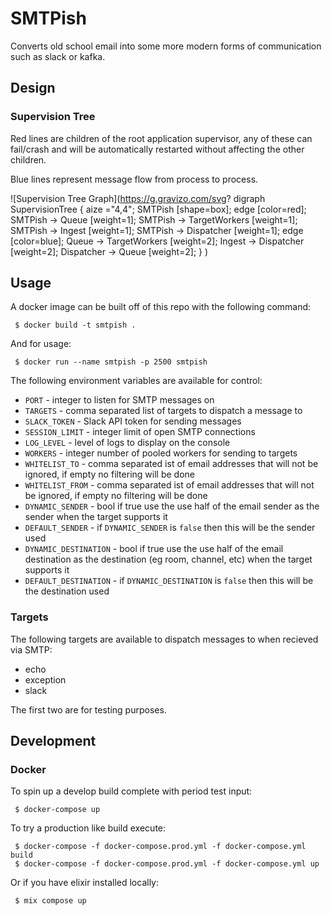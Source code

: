 # SMTPish

Converts old school email into some more modern forms of communication such as slack or kafka.

## Design

### Supervision Tree

Red lines are children of the root application supervisor, any of these can fail/crash and will be automatically restarted without affecting the other children.

Blue lines represent message flow from process to process.

![Supervision Tree Graph](https://g.gravizo.com/svg?
  digraph SupervisionTree {
    aize ="4,4";
    SMTPish [shape=box];
    edge [color=red];
    SMTPish -> Queue [weight=1];
    SMTPish -> TargetWorkers [weight=1];
    SMTPish -> Ingest [weight=1];
    SMTPish -> Dispatcher [weight=1];
    edge [color=blue];
    Queue -> TargetWorkers [weight=2];
    Ingest -> Dispatcher [weight=2];
    Dispatcher -> Queue [weight=2];
  }
)

## Usage

A docker image can be built off of this repo with the following command:

```
 $ docker build -t smtpish .
```

And for usage:

```
 $ docker run --name smtpish -p 2500 smtpish
```

The following environment variables are available for control:

 - `PORT` - integer to listen for SMTP messages on
 - `TARGETS` - comma separated list of targets to dispatch a message to
 - `SLACK_TOKEN` - Slack API token for sending messages
 - `SESSION_LIMIT` - integer limit of open SMTP connections
 - `LOG_LEVEL` - level of logs to display on the console
 - `WORKERS` - integer number of pooled workers for sending to targets
 - `WHITELIST_TO` - comma separated ist of email addresses that will not be ignored, if empty no filtering will be done
 - `WHITELIST_FROM` - comma separated ist of email addresses that will not be ignored, if empty no filtering will be done
 - `DYNAMIC_SENDER` - bool if true use the use half of the email sender as the sender when the target supports it
 - `DEFAULT_SENDER` - if `DYNAMIC_SENDER` is `false` then this will be the sender used
 - `DYNAMIC_DESTINATION` - bool if true use the use half of the email destination as the destination (eg room, channel, etc) when the target supports it
 - `DEFAULT_DESTINATION` - if `DYNAMIC_DESTINATION` is `false` then this will be the destination used

### Targets

The following targets are available to dispatch messages to when recieved via SMTP:

 - echo
 - exception
 - slack

The first two are for testing purposes.

## Development

### Docker

To spin up a develop build complete with period test input:

```
 $ docker-compose up
```

To try a production like build execute:

```
 $ docker-compose -f docker-compose.prod.yml -f docker-compose.yml build
 $ docker-compose -f docker-compose.prod.yml -f docker-compose.yml up
```

Or if you have elixir installed locally:

```
 $ mix compose up
```
